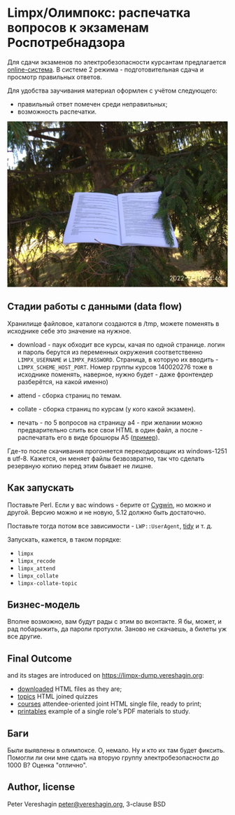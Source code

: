 # Limpx/Олимпокс: распечатка вопросов к экзаменам Роспотребнадзора

Для сдачи экзаменов по электробезопасности курсантам предлагается
[online-система](https://pandia.ru/text/81/301/22443.php). В системе 2
режима - подготовительная сдача и просмотр правильных ответов. 

Для удобства заучивания материал оформлен с учётом следующего:

- правильный ответ помечен среди неправильных;
- возможность распечатки.

![limpx-xmas-brochure](./xmas-brochure-2022-07-10-00-00.jpg)

## Стадии работы с данными (data flow)

Хранилище файловое, каталоги создаются в /tmp, можете поменять в
исходнике себе это значение на нужное.

- download - паук обходит все курсы, качая по одной странице. логин и
  пароль берутся из переменных окружения соответственно `LIMPX_USERNAME`
  и `LIMPX_PASSWORD`. Страница, в которую их вводить -
  `LIMPX_SCHEME_HOST_PORT`. Номер группы курсов 140020276 тоже в
  исходнике поменять, наверное, нужно будет - даже фронтендер
  разберётся, на какой именно)

- attend - сборка страниц по темам.

- collate - сборка страниц по курсам (у кого какой экзамен).

- печать - по 5 вопросов на страницу a4 - при желании можно
  предварительно слить все свои HTML в один файл, а после - распечатать
  его в виде брошюры A5
  ([пример](https://limpx-dump.vereshagin.org/courses-pdf/eb-1254.2_-_podgotovka-i-proverka-znanij-rukovoditelej-specialistov-elektrotexnicheskogo-i-elektrotexnologicheskogo-personala-organizacij-osuwestvlyayuwix-ekspluataciyu-elektroustanovok-potrebitelej-ii-gruppa-po-elektrobezopasnosti-do-1000-v/Tema-1-Pravila-ustrojstva-e-lektroustanovok.pdf)).

Где-то после скачивания прогоняется перекодировщик из windows-1251 в
utf-8. Кажется, он меняет файлы безвозвратно, так что сделать резервную
копию перед этим бывает не лишне.

## Как запускать

Поставьте Perl. Если у вас windows - берите от
[Cygwin](https://cygwin.com), но можно и другой. Версию можно и не
новую, 5.12 должно быть достаточно.

Поставьте тогда потом все зависимости - `LWP::UserAgent`,
[tidy](http://tidy.sf.net) и т. д.

Запускать, кажется, в таком порядке:

- `limpx`
- `limpx_recode`
- `limpx_attend`
- `limpx_collate` 
- `limpx-collate-topic`

## Бизнес-модель

Вполне возможно, вам будут рады с этим во вконтакте. Я бы, может, и рад
побарыжить, да пароли протухли. Заново не скачаешь, а билеты уж все
другие.

## Final Outcome

and its stages are introduced on <https://limpx-dump.vereshagin.org>:

- [downloaded](https://limpx-dump.vereshagin.org/courses-downloaded/)
  HTML files as they are;
- [topics](https://limpx-dump.vereshagin.org/courses-collate/) HTML
  joined quizzes
- [courses](https://limpx-dump.vereshagin.org/courses-attend/)
  attendee-oriented joint HTML single file, ready to print;
- [printables](https://limpx-dump.vereshagin.org/courses-pdf/eb-1254.2_-_podgotovka-i-proverka-znanij-rukovoditelej-specialistov-elektrotexnicheskogo-i-elektrotexnologicheskogo-personala-organizacij-osuwestvlyayuwix-ekspluataciyu-elektroustanovok-potrebitelej-ii-gruppa-po-elektrobezopasnosti-do-1000-v/)
  example of a single role's PDF materials to study.

## Баги

Были выявлены в олимпоксе. О, немало. Ну и кто их там будет фиксить.
Помогли ли они мне сдать на вторую группу электробезопасности до 1000 В?
Оценка "отлично".

## Author, license

Peter Vereshagin <peter@vereshagin.org>, 3-clause BSD
